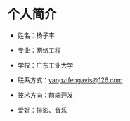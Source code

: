 # 个人简介
- 姓名：杨子丰

- 专业：网络工程
- 学校：广东工业大学
- 联系方式：yangzifengavis@126.com
- 技术方向：前端开发
- 爱好：摄影、音乐

<!--
### Hi there 👋
**Zeronyang/Zeronyang** is a ✨ _special_ ✨ repository because its `README.md` (this file) appears on your GitHub profile.

Here are some ideas to get you started:

- 🔭 I’m currently working on ...
- 🌱 I’m currently learning ...
- 👯 I’m looking to collaborate on ...
- 🤔 I’m looking for help with ...
- 💬 Ask me about ...
- 📫 How to reach me: ...
- 😄 Pronouns: ...
- ⚡ Fun fact: ...
-->
